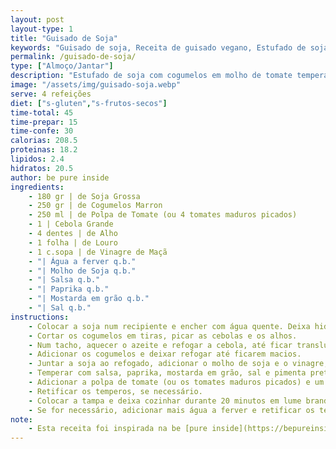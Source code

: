 ```yaml
---
layout: post
layout-type: 1
title: "Guisado de Soja"
keywords: "Guisado de soja, Receita de guisado vegano, Estufado de soja com cogumelos, Soja grossa, Prato principal vegano, Receita saudável de soja, Comida reconfortante vegan, Jantar vegan económico, Alimentação plant-based, Receita sem carne"
permalink: /guisado-de-soja/
type: ["Almoço/Jantar"]
description: "Estufado de soja com cogumelos em molho de tomate temperado"
image: "/assets/img/guisado-soja.webp"
serve: 4 refeições
diet: ["s-gluten","s-frutos-secos"]
time-total: 45
time-prepar: 15
time-confe: 30
calorias: 208.5
proteinas: 18.2
lipidos: 2.4
hidratos: 20.5
author: be pure inside
ingredients:
    - 180 gr | de Soja Grossa
    - 250 gr | de Cogumelos Marron
    - 250 ml | de Polpa de Tomate (ou 4 tomates maduros picados)
    - 1 | Cebola Grande
    - 4 dentes | de Alho
    - 1 folha | de Louro
    - 1 c.sopa | de Vinagre de Maçã
    - "| Água a ferver q.b."
    - "| Molho de Soja q.b."
    - "| Salsa q.b."
    - "| Paprika q.b."
    - "| Mostarda em grão q.b."
    - "| Sal q.b."
instructions:
    - Colocar a soja num recipiente e encher com água quente. Deixa hidratar entre 15 a 20 minutos e escorrer bem. Reservar.
    - Cortar os cogumelos em tiras, picar as cebolas e os alhos.
    - Num tacho, aquecer o azeite e refogar a cebola, até ficar translúcida. Adicionar os alhos juntamente com a folha de louro.
    - Adicionar os cogumelos e deixar refogar até ficarem macios.
    - Juntar a soja ao refogado, adicionar o molho de soja e o vinagre, e envolver bem. Deixar cozinhar durante 5 minutos.
    - Temperar com salsa, paprika, mostarda em grão, sal e pimenta preta.
    - Adicionar a polpa de tomate (ou os tomates maduros picados) e um pouco de água até que a soja fique coberta. Envolver bem.
    - Retificar os temperos, se necessário.
    - Colocar a tampa e deixa cozinhar durante 20 minutos em lume brando.
    - Se for necessário, adicionar mais água a ferver e retificar os temperos.
note:
    - Esta receita foi inspirada na be [pure inside](https://bepureinside.com/guisado-de-soja-com-cogumelos/)
---
```


